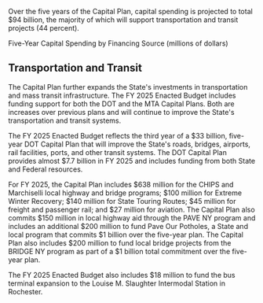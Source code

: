 Over the five years of the Capital Plan, capital spending is projected to total $94 billion, the majority of which will support transportation and transit projects (44 percent).

Five-Year Capital Spending by Financing Source (millions of dollars)

## **Transportation and Transit**

The Capital Plan further expands the State's investments in transportation and mass transit infrastructure. The FY 2025 Enacted Budget includes funding support for both the DOT and the MTA Capital Plans. Both are increases over previous plans and will continue to improve the State's transportation and transit systems.

The FY 2025 Enacted Budget reflects the third year of a $33 billion, five-year DOT Capital Plan that will improve the State's roads, bridges, airports, rail facilities, ports, and other transit systems. The DOT Capital Plan provides almost $7.7 billion in FY 2025 and includes funding from both State and Federal resources.

For FY 2025, the Capital Plan includes $638 million for the CHIPS and Marchiselli local highway and bridge programs; $100 million for Extreme Winter Recovery; $140 million for State Touring Routes; $45 million for freight and passenger rail; and $27 million for aviation. The Capital Plan also commits $150 million in local highway aid through the PAVE NY program and includes an additional $200 million to fund Pave Our Potholes, a State and local program that commits $1 billion over the five-year plan. The Capital Plan also includes $200 million to fund local bridge projects from the BRIDGE NY program as part of a $1 billion total commitment over the five-year plan.

The FY 2025 Enacted Budget also includes $18 million to fund the bus terminal expansion to the Louise M. Slaughter Intermodal Station in Rochester.